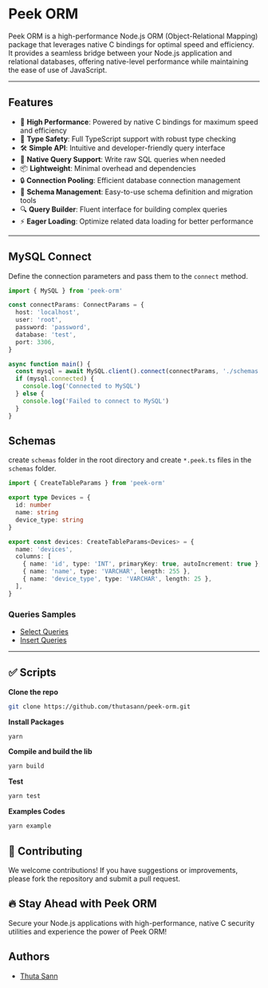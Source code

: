 # **Peek ORM**

Peek ORM is a high-performance Node.js ORM (Object-Relational Mapping) package that leverages native C bindings for optimal speed and efficiency. It provides a seamless bridge between your Node.js application and relational databases, offering native-level performance while maintaining the ease of use of JavaScript.

---

## Features

- 🚀 **High Performance**: Powered by native C bindings for maximum speed and efficiency
- 🔄 **Type Safety**: Full TypeScript support with robust type checking
- 🛠️ **Simple API**: Intuitive and developer-friendly query interface
- 🎯 **Native Query Support**: Write raw SQL queries when needed
- 📦 **Lightweight**: Minimal overhead and dependencies
- 🔒 **Connection Pooling**: Efficient database connection management
- 🎨 **Schema Management**: Easy-to-use schema definition and migration tools
- 🔍 **Query Builder**: Fluent interface for building complex queries
- ⚡ **Eager Loading**: Optimize related data loading for better performance

---

## MySQL Connect

Define the connection parameters and pass them to the `connect` method.

```ts
import { MySQL } from 'peek-orm'

const connectParams: ConnectParams = {
  host: 'localhost',
  user: 'root',
  password: 'password',
  database: 'test',
  port: 3306,
}

async function main() {
  const mysql = await MySQL.client().connect(connectParams, './schemas')
  if (mysql.connected) {
    console.log('Connected to MySQL')
  } else {
    console.log('Failed to connect to MySQL')
  }
}
```

## Schemas

create `schemas` folder in the root directory and create `*.peek.ts` files in the `schemas` folder.

```ts
import { CreateTableParams } from 'peek-orm'

export type Devices = {
  id: number
  name: string
  device_type: string
}

export const devices: CreateTableParams<Devices> = {
  name: 'devices',
  columns: [
    { name: 'id', type: 'INT', primaryKey: true, autoIncrement: true },
    { name: 'name', type: 'VARCHAR', length: 255 },
    { name: 'device_type', type: 'VARCHAR', length: 25 },
  ],
}
```

### Queries Samples

- [Select Queries](./docs/queries-samples.md#select-queries)
- [Insert Queries](./docs/queries-samples.md#insert-queries)

---

## ✅ Scripts

**Clone the repo**

```bash
git clone https://github.com/thutasann/peek-orm.git
```

**Install Packages**

```bash
yarn
```

**Compile and build the lib**

```bash
yarn build
```

**Test**

```bash
yarn test
```

**Examples Codes**

```bash
yarn example
```

## 🤝 Contributing

We welcome contributions! If you have suggestions or improvements, please fork the repository and submit a pull request.

## 🔥 Stay Ahead with Peek ORM

Secure your Node.js applications with high-performance, native C security utilities and experience the power of Peek ORM!

## Authors

- [Thuta Sann](https://github.com/thutasann)
